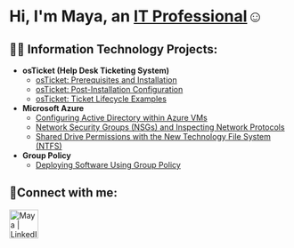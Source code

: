 <h1>Hi, I'm Maya, an <a href="https://www.linkedin.com/in/maya-b-5034b5236">IT Professional</a>☺</h1>

<h2>👨‍💻 Information Technology Projects:</h2>

- <b>osTicket (Help Desk Ticketing System)</b>
  - [osTicket: Prerequisites and Installation](https://github.com/maya-boro/osticket-prereqs)
  - [osTicket: Post-Installation Configuration](https://github.com/maya-boro/post-install-config)
  - [osTicket: Ticket Lifecycle Examples](https://github.com/maya-boro/ticket-lifecycle)
- <b>Microsoft Azure</b>
  - [Configuring Active Directory within Azure VMs](https://github.com/maya-boro/configure-ad)
  - [Network Security Groups (NSGs) and Inspecting Network Protocols](https://github.com/maya-boro/azure-network-protocols)
  - [Shared Drive Permissions with the New Technology File System (NTFS)](https://github.com/maya-boro/shared-drive-permissions)
- <b>Group Policy</b>
   - [Deploying Software Using Group Policy](https://github.com/maya-boro/group-policy)
   
<h2>🤳Connect with me:</h2>

[<img align="left" alt="Maya | LinkedIn" width="52px" src="https://cdn.jsdelivr.net/npm/simple-icons@v3/icons/linkedin.svg" />][linkedin]

[linkedin]: https://www.linkedin.com/in/maya-b-5034b5236
